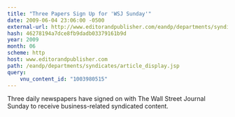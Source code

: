 ```yaml
---
title: "Three Papers Sign Up for 'WSJ Sunday'"
date: 2009-06-04 23:06:00 -0500
external-url: http://www.editorandpublisher.com/eandp/departments/syndicates/article_display.jsp?vnu_content_id=1003980515
hash: 46278194a7dce8fb9dadb03379161b9d
year: 2009
month: 06
scheme: http
host: www.editorandpublisher.com
path: /eandp/departments/syndicates/article_display.jsp
query:
    vnu_content_id: "1003980515"
---
```


Three daily newspapers have signed on with The Wall Street Journal Sunday to receive business-related syndicated content.

